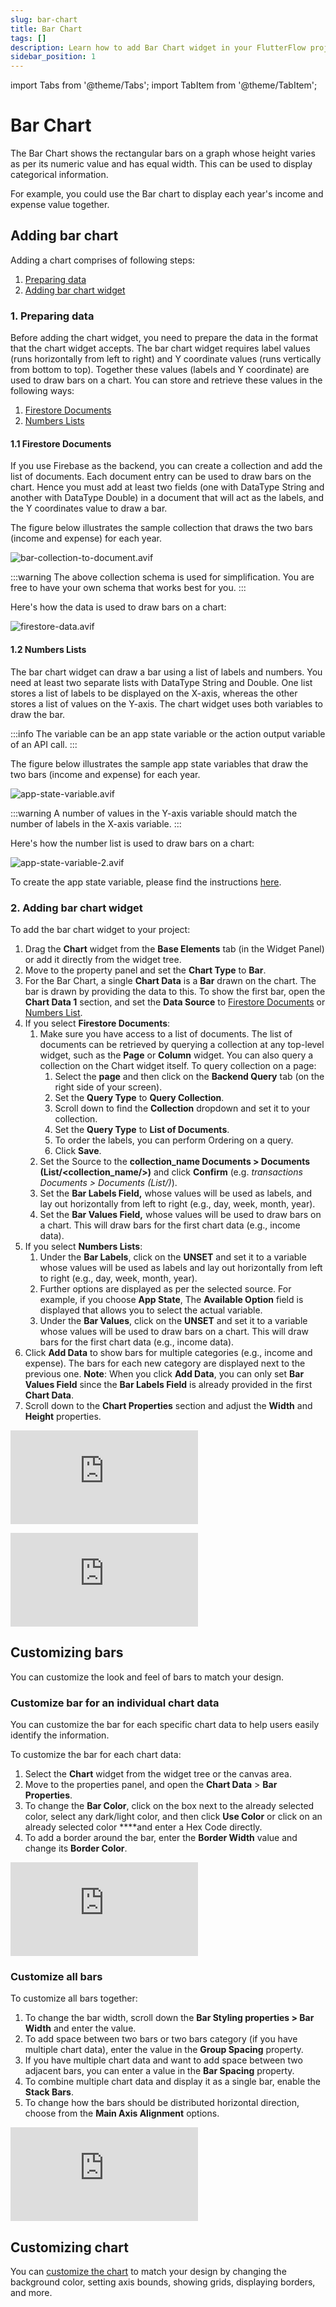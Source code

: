 ```yaml
---
slug: bar-chart
title: Bar Chart
tags: []
description: Learn how to add Bar Chart widget in your FlutterFlow project.
sidebar_position: 1
---
```

import Tabs from '@theme/Tabs';
import TabItem from '@theme/TabItem';

# Bar Chart

The Bar Chart shows the rectangular bars on a graph whose height varies as per its numeric value and has equal width. This can be used to display categorical information.

For example, you could use the Bar chart to display each year's income and expense value together.


## Adding bar chart

Adding a chart comprises of following steps:

1. [Preparing data](#1-preparing-data)
2. [Adding bar chart widget](#2-adding-bar-chart-widget)

### 1. Preparing data

Before adding the chart widget, you need to prepare the data in the format that the chart widget accepts. The bar chart widget requires label values (runs horizontally from left to right) and Y coordinate values (runs vertically from bottom to top). Together these values (labels and Y coordinate) are used to draw bars on a chart. You can store and retrieve these values in the following ways:

1. [Firestore Documents](#11-firestore-documents)
2. [Numbers Lists](#12-numbers-lists)

#### 1.1 Firestore Documents

If you use Firebase as the backend, you can create a collection and add the list of documents. Each document entry can be used to draw bars on the chart. Hence you must add at least two fields (one with DataType String and another with DataType Double) in a document that will act as the labels, and the Y coordinates value to draw a bar.

The figure below illustrates the sample collection that draws the two bars (income and expense) for each year.

![bar-collection-to-document.avif](../imgs/bar-collection-to-document.avif)

:::warning
The above collection schema is used for simplification. You are free to have your own schema that works best for you.
:::

Here's how the data is used to draw bars on a chart:

![firestore-data.avif](../imgs/firestore-data.avif)


#### 1.2 Numbers Lists

The bar chart widget can draw a bar using a list of labels and numbers. You need at least two separate lists with DataType String and Double. One list stores a list of labels to be displayed on the X-axis, whereas the other stores a list of values on the Y-axis. The chart widget uses both variables to draw the bar.

:::info
The variable can be an app state variable or the action output variable of an API call.
:::

The figure below illustrates the sample app state variables that draw the two bars (income and expense) for each year.

![app-state-variable.avif](../imgs/app-state-variable.avif)

:::warning
A number of values in the Y-axis variable should match the number of labels in the X-axis variable.
:::

Here's how the number list is used to draw bars on a chart:

![app-state-variable-2.avif](../imgs/app-state-variable-2.avif)

To create the app state variable, please find the instructions [here](../../../../../resources/data-representation/app-state#create-app-state-variable).

### 2. Adding bar chart widget

To add the bar chart widget to your project:

1. Drag the **Chart** widget from the **Base Elements** tab (in the Widget Panel) or add it directly from the widget tree.
2. Move to the property panel and set the **Chart Type** to **Bar**.
3. For the Bar Chart, a single **Chart Data** is a **Bar** drawn on the chart. The bar is drawn by providing the data to this. To show the first bar, open the **Chart Data 1** section, and set the **Data Source** to [Firestore Documents](#11-firestore-documents) or [Numbers List](#12-numbers-lists).
4. If you select **Firestore Documents**:
    1. Make sure you have access to a list of documents. The list of documents can be retrieved by querying a collection at any top-level widget, such as the **Page** or **Column** widget. You can also query a collection on the Chart widget itself. To query collection on a page:
        1. Select the **page** and then click on the **Backend Query** tab (on the right side of your screen).
        2. Set the **Query Type** to **Query Collection**.
        3. Scroll down to find the **Collection** dropdown and set it to your collection.
        4. Set the **Query Type** to **List of Documents**.
        5. To order the labels, you can perform Ordering on a query.
        6. Click **Save**.
    2. Set the Source to the **collection_name Documents > Documents (List/<collection_name/>)** and click **Confirm** (e.g. *transactions Documents > Documents (List/<transactions/>)*).
    3. Set the **Bar Labels Field,** whose values will be used as labels, and lay out horizontally from left to right (e.g., day, week, month, year).
    4. Set the **Bar Values Field,** whose values will be used to draw bars on a chart. This will draw bars for the first chart data (e.g., income data).
5. If you select **Numbers Lists**:
    1. Under the **Bar Labels**, click on the **UNSET** and set it to a variable whose values will be used as labels and lay out horizontally from left to right (e.g., day, week, month, year).
    2. Further options are displayed as per the selected source. For example, if you choose **App State**, The **Available Option** field is displayed that allows you to select the actual variable.
    3. Under the **Bar Values**, click on the **UNSET** and set it to a variable whose values will be used to draw bars on a chart. This will draw bars for the first chart data (e.g., income data).
6. Click **Add Data** to show bars for multiple categories (e.g., income and expense). The bars for each new category are displayed next to the previous one. **Note**: When you click **Add Data**, you can only set **Bar Values Field** since the **Bar Labels Field** is already provided in the first **Chart Data**.
7. Scroll down to the **Chart Properties** section and adjust the **Width** and **Height** properties.

<Tabs>
<TabItem value="1" label="Using Firestore Documents" default>
<div style={{
    position: 'relative',
    paddingBottom: 'calc(56.67989417989418% + 41px)', // Keeps the aspect ratio and additional padding
    height: 0,
    width: '100%'}}>
    <iframe 
        src="https://demo.arcade.software/ak7gBaPXoaGx234gDP8J?embed&show_copy_link=true"
        title=""
        style={{
            position: 'absolute',
            top: 0,
            left: 0,
            width: '100%',
            height: '100%',
            colorScheme: 'light'
        }}
        frameborder="0"
        loading="lazy"
        webkitAllowFullScreen
        mozAllowFullScreen
        allowFullScreen
        allow="clipboard-write">
    </iframe>
</div>
<p></p>

</TabItem>
<TabItem value="2" label="Using Numbers Lists">
<div style={{
    position: 'relative',
    paddingBottom: 'calc(56.67989417989418% + 41px)', // Keeps the aspect ratio and additional padding
    height: 0,
    width: '100%'}}>
    <iframe 
        src="https://demo.arcade.software/3CmHZfPHvx762Nf1n1mA?embed&show_copy_link=true"
        title=""
        style={{
            position: 'absolute',
            top: 0,
            left: 0,
            width: '100%',
            height: '100%',
            colorScheme: 'light'
        }}
        frameborder="0"
        loading="lazy"
        webkitAllowFullScreen
        mozAllowFullScreen
        allowFullScreen
        allow="clipboard-write">
    </iframe>
</div>
<p></p>

</TabItem>
</Tabs>

## Customizing bars

You can customize the look and feel of bars to match your design.

### Customize bar for an individual chart data

You can customize the bar for each specific chart data to help users easily identify the information.

To customize the bar for each chart data:

1. Select the **Chart** widget from the widget tree or the canvas area.
2. Move to the properties panel, and open the **Chart Data** > **Bar Properties**.
3. To change the **Bar Color**, click on the box next to the already selected color, select any dark/light color, and then click **Use Color** or click on an already selected color ****and enter a Hex Code directly.
4. To add a border around the bar, enter the **Border Width** value and change its **Border Color**.


<div style={{
    position: 'relative',
    paddingBottom: 'calc(56.67989417989418% + 41px)', // Keeps the aspect ratio and additional padding
    height: 0,
    width: '100%'}}>
    <iframe 
        src="https://demo.arcade.software/OxpHiOBMf8FqzFVlAtkr?embed&show_copy_link=true"
        title=""
        style={{
            position: 'absolute',
            top: 0,
            left: 0,
            width: '100%',
            height: '100%',
            colorScheme: 'light'
        }}
        frameborder="0"
        loading="lazy"
        webkitAllowFullScreen
        mozAllowFullScreen
        allowFullScreen
        allow="clipboard-write">
    </iframe>
</div>
<p></p>

### Customize all bars

To customize all bars together:

1. To change the bar width, scroll down the **Bar Styling properties > Bar Width** and enter the value.
2. To add space between two bars or two bars category (if you have multiple chart data), enter the value in the **Group Spacing** property.
3. If you have multiple chart data and want to add space between two adjacent bars, you can enter a value in the **Bar Spacing** property.
4. To combine multiple chart data and display it as a single bar, enable the **Stack Bars**.
5. To change how the bars should be distributed horizontal direction, choose from the **Main Axis Alignment** options.


<div style={{
    position: 'relative',
    paddingBottom: 'calc(56.67989417989418% + 41px)', // Keeps the aspect ratio and additional padding
    height: 0,
    width: '100%'}}>
    <iframe 
        src="https://www.loom.com/embed/ce5fbcb65d054481991fa7044f6d258f?sid=9d9d9bbc-a7e4-489e-aefc-a4ad975c57ac"
        title=""
        style={{
            position: 'absolute',
            top: 0,
            left: 0,
            width: '100%',
            height: '100%',
            colorScheme: 'light'
        }}
        frameborder="0"
        loading="lazy"
        webkitAllowFullScreen
        mozAllowFullScreen
        allowFullScreen
        allow="clipboard-write">
    </iframe>
</div>
<p></p>


## Customizing chart

You can [customize the chart](chart.md#customizing-chart) to match your design by changing the background color, setting axis bounds, showing grids, displaying borders, and more.
